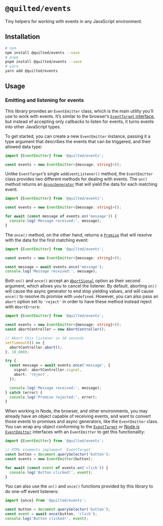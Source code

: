 # `@quilted/events`

Tiny helpers for working with events in any JavaScript environment.

## Installation

```bash
# npm
npm install @quilted/events --save
# pnpm
pnpm install @quilted/events --save
# yarn
yarn add @quilted/events
```

## Usage

### Emitting and listening for events

This library provides an `EventEmitter` class, which is the main utility you’ll use to work with events. It’s similar to the browser’s [`EventTarget` interface](https://developer.mozilla.org/en-US/docs/Web/API/EventTarget), but instead of accepting only callbacks to listen for events, it turns events into other JavaScript types.

To get started, you can create a new `EventEmitter` instance, passing it a type argument that describes the events that can be triggered, and their allowed data type:

```ts
import {EventEmitter} from '@quilted/events';

const events = new EventEmitter<{message: string}>();
```

Unlike `EventTarget`’s single `addEventListener()` method, the `EventEmitter` class provides two different methods for dealing with events. The `on()` method returns an [`AsyncGenerator`](https://developer.mozilla.org/en-US/docs/Web/JavaScript/Reference/Global_Objects/AsyncGenerator) that will yield the data for each matching event:

```ts
import {EventEmitter} from '@quilted/events';

const events = new EventEmitter<{message: string}>();

for await (const message of events.on('message')) {
  console.log('Message received:', message);
}
```

The `once()` method, on the other hand, returns a [`Promise`](https://developer.mozilla.org/en-US/docs/Web/JavaScript/Reference/Global_Objects/Promise) that will resolve with the data for the first matching event:

```ts
import {EventEmitter} from '@quilted/events';

const events = new EventEmitter<{message: string}>();

const message = await events.once('message');
console.log('Message received:', message);
```

Both `on()` and `once()` accept an [`AbortSignal`](https://developer.mozilla.org/en-US/docs/Web/API/AbortSignal) option as their second argument, which allows you to cancel the listener. By default, aborting `on()` will cause the async generator to end stop yielding values, and will cause `once()` to resolve its promise with `undefined`. However, you can also pass an `abort` option set to `'reject'` in order to have these method instead reject with `AbortError`s:

```ts
import {EventEmitter} from '@quilted/events';

const events = new EventEmitter<{message: string}>();
const abortController = new AbortController();

// Abort this listener in 10 seconds
setTimeout(() => {
  abortController.abort();
}, 10_000);

try {
  const message = await events.once('message', {
    signal: abortController.signal,
    abort: 'reject',
  });

  console.log('Message received:', message);
} catch (error) {
  console.log('Promise rejected:', error);
}
```

When working in Node, the browser, and other environments, you may already have an object capable of receiving events, and want to convert those events to promises and async generators, like the `EventEmitter` class. You can wrap any object conforming to the [`EventTarget`](https://developer.mozilla.org/en-US/docs/Web/API/EventTarget) or [Node.js `EventEmitter`](https://nodejs.org/api/events.html#class-eventemitter) interfaces with an `EventEmitter` to get this functionality:

```ts
import {EventEmitter} from '@quilted/events';

// HTML elements implement `EventTarget`
const button = document.querySelector('button');
const events = new EventEmitter(button);

for await (const event of events.on('click')) {
  console.log('Button clicked!', event);
}
```

You can also use the `on()` and `once()` functions provided by this library to do one-off event listeners:

```ts
import {once} from '@quilted/events';

const button = document.querySelector('button');
const event = await once(button, 'click');
console.log('Button clicked!', event);
```
